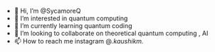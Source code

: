 - 👋 Hi, I’m @SycamoreQ
- 👀 I’m interested in quantum computing
- 🌱 I’m currently learning quantum coding
- 💞️ I’m looking to collaborate on theoretical quantum computing , AI
- 📫 How to reach me instagram @_.kaushikm._

<!---
SycamoreQ/SycamoreQ is a ✨ special ✨ repository because its `README.md` (this file) appears on your GitHub profile.
You can click the Preview link to take a look at your changes.
--->
